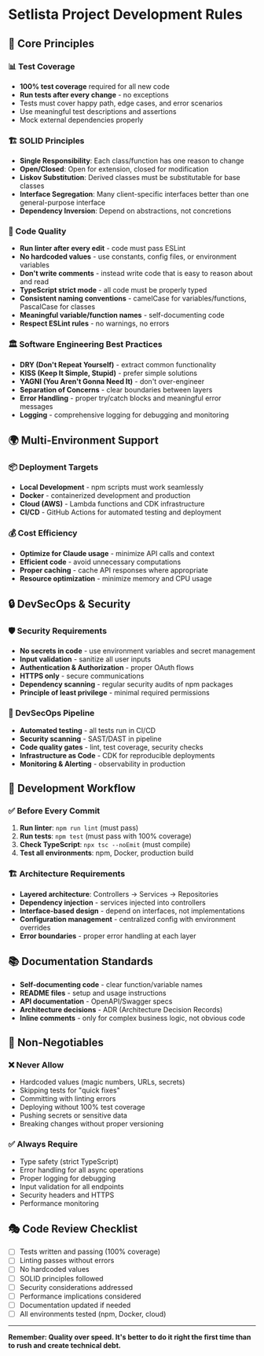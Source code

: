 # Setlista Project Development Rules

## 🎯 Core Principles

### 📊 Test Coverage
- **100% test coverage** required for all new code
- **Run tests after every change** - no exceptions
- Tests must cover happy path, edge cases, and error scenarios
- Use meaningful test descriptions and assertions
- Mock external dependencies properly

### 🏗️ SOLID Principles
- **Single Responsibility**: Each class/function has one reason to change
- **Open/Closed**: Open for extension, closed for modification
- **Liskov Substitution**: Derived classes must be substitutable for base classes
- **Interface Segregation**: Many client-specific interfaces better than one general-purpose interface
- **Dependency Inversion**: Depend on abstractions, not concretions

### 🔧 Code Quality
- **Run linter after every edit** - code must pass ESLint
- **No hardcoded values** - use constants, config files, or environment variables
- **Don't write comments** - instead write code that is easy to reason about and read
- **TypeScript strict mode** - all code must be properly typed
- **Consistent naming conventions** - camelCase for variables/functions, PascalCase for classes
- **Meaningful variable/function names** - self-documenting code
- **Respect ESLint rules** - no warnings, no errors

### 🏛️ Software Engineering Best Practices
- **DRY (Don't Repeat Yourself)** - extract common functionality
- **KISS (Keep It Simple, Stupid)** - prefer simple solutions
- **YAGNI (You Aren't Gonna Need It)** - don't over-engineer
- **Separation of Concerns** - clear boundaries between layers
- **Error Handling** - proper try/catch blocks and meaningful error messages
- **Logging** - comprehensive logging for debugging and monitoring

## 🌍 Multi-Environment Support

### 📦 Deployment Targets
- **Local Development** - npm scripts must work seamlessly
- **Docker** - containerized development and production
- **Cloud (AWS)** - Lambda functions and CDK infrastructure
- **CI/CD** - GitHub Actions for automated testing and deployment

### 💰 Cost Efficiency
- **Optimize for Claude usage** - minimize API calls and context
- **Efficient code** - avoid unnecessary computations
- **Proper caching** - cache API responses where appropriate
- **Resource optimization** - minimize memory and CPU usage

## 🔒 DevSecOps & Security

### 🛡️ Security Requirements
- **No secrets in code** - use environment variables and secret management
- **Input validation** - sanitize all user inputs
- **Authentication & Authorization** - proper OAuth flows
- **HTTPS only** - secure communications
- **Dependency scanning** - regular security audits of npm packages
- **Principle of least privilege** - minimal required permissions

### 🔄 DevSecOps Pipeline
- **Automated testing** - all tests run in CI/CD
- **Security scanning** - SAST/DAST in pipeline
- **Code quality gates** - lint, test coverage, security checks
- **Infrastructure as Code** - CDK for reproducible deployments
- **Monitoring & Alerting** - observability in production

## 📝 Development Workflow

### ✅ Before Every Commit
1. **Run linter**: `npm run lint` (must pass)
2. **Run tests**: `npm test` (must pass with 100% coverage)
3. **Check TypeScript**: `npx tsc --noEmit` (must compile)
4. **Test all environments**: npm, Docker, production build

### 🏗️ Architecture Requirements
- **Layered architecture**: Controllers → Services → Repositories
- **Dependency injection** - services injected into controllers
- **Interface-based design** - depend on interfaces, not implementations
- **Configuration management** - centralized config with environment overrides
- **Error boundaries** - proper error handling at each layer

## 📚 Documentation Standards
- **Self-documenting code** - clear function/variable names
- **README files** - setup and usage instructions
- **API documentation** - OpenAPI/Swagger specs
- **Architecture decisions** - ADR (Architecture Decision Records)
- **Inline comments** - only for complex business logic, not obvious code

## 🚨 Non-Negotiables

### ❌ Never Allow
- Hardcoded values (magic numbers, URLs, secrets)
- Skipping tests for "quick fixes"
- Committing with linting errors
- Deploying without 100% test coverage
- Pushing secrets or sensitive data
- Breaking changes without proper versioning

### ✅ Always Require
- Type safety (strict TypeScript)
- Error handling for all async operations
- Proper logging for debugging
- Input validation for all endpoints
- Security headers and HTTPS
- Performance monitoring

## 🎭 Code Review Checklist
- [ ] Tests written and passing (100% coverage)
- [ ] Linting passes without errors
- [ ] No hardcoded values
- [ ] SOLID principles followed
- [ ] Security considerations addressed
- [ ] Performance implications considered
- [ ] Documentation updated if needed
- [ ] All environments tested (npm, Docker, cloud)

---

**Remember: Quality over speed. It's better to do it right the first time than to rush and create technical debt.**
